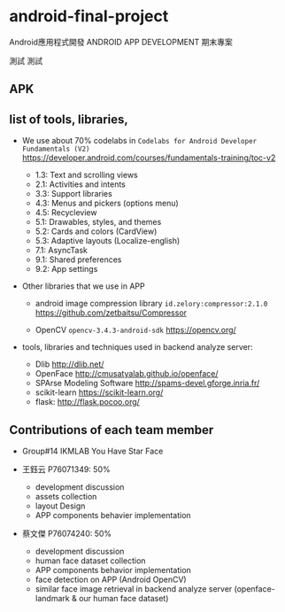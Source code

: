 # android-final-project
Android應用程式開發 ANDROID APP DEVELOPMENT 期末專案

測試 測試


## APK



## list of tools, libraries,

* We use about 70% codelabs in `Codelabs for Android Developer Fundamentals (V2)` https://developer.android.com/courses/fundamentals-training/toc-v2
    * 1.3: Text and scrolling views
    * 2.1: Activities and intents
    * 3.3: Support libraries
    * 4.3: Menus and pickers (options menu)
    * 4.5: Recycleview
    * 5.1: Drawables, styles, and themes
    * 5.2: Cards and colors (CardView)
    * 5.3: Adaptive layouts (Localize-english)
    * 7.1: AsyncTask
    * 9.1: Shared preferences
    * 9.2: App settings

* Other libraries that we use in APP
    * android image compression library `id.zelory:compressor:2.1.0` https://github.com/zetbaitsu/Compressor

    * OpenCV `opencv-3.4.3-android-sdk` https://opencv.org/

* tools, libraries and techniques used in backend analyze server:
    * Dlib http://dlib.net/
    * OpenFace http://cmusatyalab.github.io/openface/
    * SPArse Modeling Software http://spams-devel.gforge.inria.fr/
    * scikit-learn https://scikit-learn.org/
    * flask: http://flask.pocoo.org/


## Contributions of each team member
* Group#14	IKMLAB	You Have Star Face
		
* 王鈺云 P76071349: 50% 
    * development discussion
    * assets collection 
    * layout Design
    * APP components behavier implementation

* 蔡文傑 P76074240: 50% 
    * development discussion
    * human face dataset collection
    * APP components behavior implementation
    * face detection on APP (Android OpenCV)
    * similar face image retrieval in backend analyze server (openface-landmark & our human face dataset)
